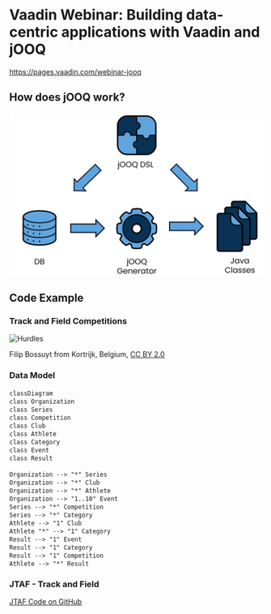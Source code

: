 # Vaadin Webinar:  Building data-centric applications with Vaadin and jOOQ

https://pages.vaadin.com/webinar-jooq

## How does jOOQ work?

![jOOQ](images/jooq.png)

## Code Example

### Track and Field Competitions

![Hurdles](https://upload.wikimedia.org/wikipedia/commons/b/b0/248_samuelsson_110mH_%2834350321784%29.jpg)

Filip Bossuyt from Kortrijk, Belgium, [CC BY 2.0](https://creativecommons.org/licenses/by/2.0)

### Data Model

```mermaid
classDiagram
class Organization
class Series
class Competition
class Club
class Athlete
class Category
class Event
class Result

Organization --> "*" Series
Organization --> "*" Club
Organization --> "*" Athlete
Organization --> "1..10" Event
Series --> "*" Competition
Series --> "*" Category
Athlete --> "1" Club
Athlete "*" --> "1" Category
Result --> "1" Event
Result --> "1" Category
Result --> "1" Competition
Athlete --> "*" Result
```

### JTAF - Track and Field

[JTAF Code on GitHub](https://github.com/72services/jtaf4)
